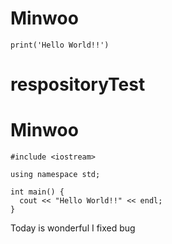# Minwoo
```
print('Hello World!!')
```

# respositoryTest

# Minwoo 
```
#include <iostream>

using namespace std;

int main() {
  cout << "Hello World!!" << endl;
}
```
Today is wonderful
I fixed bug
